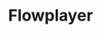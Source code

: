 ---
facebook: https://facebook.com/flowplayer
linkedin: https://linkedin.com/company/flowplayer
logohandle: flowplayer
sort: flowplayer
title: Flowplayer
twitter: https://x.com/flowplayer
website: https://flowplayer.com/
---